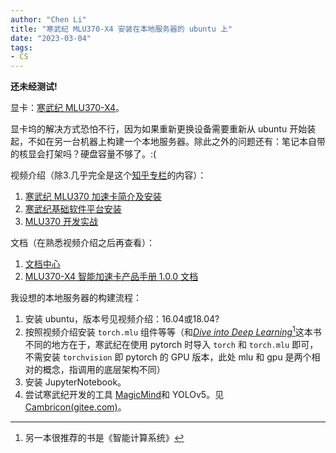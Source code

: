 ```yaml
---
author: "Chen Li"
title: "寒武纪 MLU370-X4 安装在本地服务器的 ubuntu 上"
date: "2023-03-04"
tags: 
- CS
---
```


__还未经测试!__

显卡：[寒武纪 MLU370-X4](https://www.cambricon.com/index.php?m=content&c=index&a=lists&catid=371)。

显卡坞的解决方式恐怕不行，因为如果重新更换设备需要重新从 ubuntu 开始装起，不如在另一台机器上构建一个本地服务器。除此之外的问题还有：笔记本自带的核显会打架吗？硬盘容量不够了。:(
 
视频介绍（除3.几乎完全是这个[知乎专栏](https://zhuanlan.zhihu.com/p/591827529)的内容）：

1. [寒武纪 MLU370 加速卡简介及安装](https://www.bilibili.com/video/BV1Be4y1o7Jx/)
2. [寒武纪基础软件平台安装](https://www.bilibili.com/video/BV11G411G7ne/)
3. [MLU370 开发实战](https://space.bilibili.com/503203932/channel/seriesdetail?sid=2724298)

文档（在熟悉视频介绍之后再查看）：

1. [文档中心](https://developer.cambricon.com/index/document/index/classid/3.html)
2. [MLU370-X4 智能加速卡产品手册 1.0.0 文档](https://www.cambricon.com/docs/product_docs/mlu370_x4/1.0.0/index.html)

我设想的本地服务器的构建流程：

1. 安装 ubuntu，版本号见视频介绍：16.04或18.04?
2. 按照视频介绍安装 `torch.mlu` 组件等等（和[_Dive into Deep Learning_](https://zh.d2l.ai/)[^1]这本书不同的地方在于，寒武纪在使用 pytorch 时导入 `torch` 和 `torch.mlu` 即可，不需安装 `torchvision` 即 pytorch 的 GPU 版本，此处 mlu 和 gpu 是两个相对的概念，指调用的底层架构不同）
3. 安装 JupyterNotebook。
4. 尝试寒武纪开发的工具 [MagicMind](https://www.cambricon.com/docs/sdk_1.10.0/magicmind_1.1.0/user_guide/index.html)和 YOLOv5。见 [Cambricon(gitee.com)](https://gitee.com/cambricon)。

[^1]: 另一本很推荐的书是《智能计算系统》